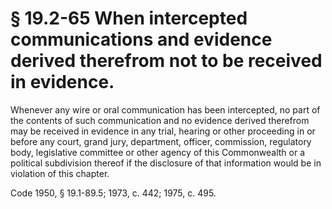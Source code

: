 # § 19.2-65 When intercepted communications and evidence derived therefrom not to be received in evidence.

<p>Whenever any wire or oral communication has been intercepted, no part of the contents of such communication and no evidence derived therefrom may be received in evidence in any trial, hearing or other proceeding in or before any court, grand jury, department, officer, commission, regulatory body, legislative committee or other agency of this Commonwealth or a political subdivision thereof if the disclosure of that information would be in violation of this chapter.</p><p>Code 1950, § 19.1-89.5; 1973, c. 442; 1975, c. 495.</p>